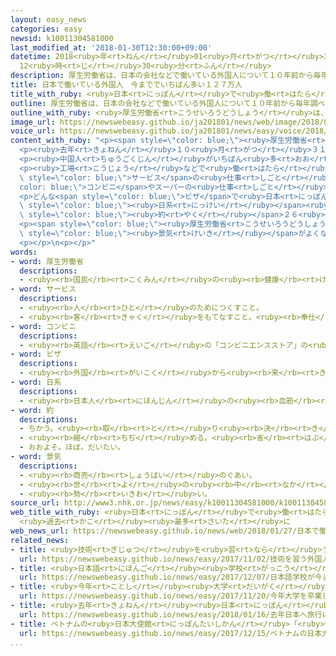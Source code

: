 ```yaml
---
layout: easy_news
categories: easy
newsid: k10011304581000
last_modified_at: '2018-01-30T12:30:00+09:00'
datetime: 2018<ruby>年<rt>ねん</rt></ruby>01<ruby>月<rt>がつ</rt></ruby>30<ruby>日<rt>にち</rt></ruby>
  12<ruby>時<rt>じ</rt></ruby>30<ruby>分<rt>ふん</rt></ruby>
description: 厚生労働省は、日本の会社などで働いている外国人について１０年前から毎年調べています。
title: 日本で働いている外国人　今まででいちばん多い１２７万人
title_with_ruby: <ruby>日本<rt>にっぽん</rt></ruby>で<ruby>働<rt>はたら</rt></ruby>いている<ruby>外国人<rt>がいこくじん</rt></ruby>　<ruby>今<rt>いま</rt></ruby>まででいちばん<ruby>多<rt>おお</rt></ruby>い１２７<ruby>万<rt>まん</rt></ruby><ruby>人<rt>にん</rt></ruby>
outline: 厚生労働省は、日本の会社などで働いている外国人について１０年前から毎年調べています。
outline_with_ruby: <ruby>厚生労働省<rt>こうせいろうどうしょう</rt></ruby>は、<ruby>日本<rt>にっぽん</rt></ruby>の<ruby>会社<rt>かいしゃ</rt></ruby>などで<ruby>働<rt>はたら</rt></ruby>いている<ruby>外国人<rt>がいこくじん</rt></ruby>について１０<ruby>年<rt>ねん</rt></ruby><ruby>前<rt>まえ</rt></ruby>から<ruby>毎年<rt>まいとし</rt></ruby><ruby>調<rt>しら</rt></ruby>べています。
image_url: https://newswebeasy.github.io/ja201801/news/web/image/2018/01/27/K10011304581_1801270511_1801270526_01_03.jpg
voice_url: https://newswebeasy.github.io/ja201801/news/easy/voice/2018/01/30/k10011304581000.mp3
content_with_ruby: "<p><span style=\"color: blue;\"><ruby>厚生労働省<rt>こうせいろうどうしょう</rt></ruby></span>は、<ruby>日本<rt>にっぽん</rt></ruby>の<ruby>会社<rt>かいしゃ</rt></ruby>などで<ruby>働<rt>はたら</rt></ruby>いている<ruby>外国人<rt>がいこくじん</rt></ruby>について１０<ruby>年<rt>ねん</rt></ruby><ruby>前<rt>まえ</rt></ruby>から<ruby>毎年<rt>まいとし</rt></ruby><ruby>調<rt>しら</rt></ruby>べています。</p>\n\
  <p><ruby>去年<rt>きょねん</rt></ruby>１０<ruby>月<rt>がつ</rt></ruby>３１<ruby>日<rt>にち</rt></ruby>に<ruby>日本<rt>にっぽん</rt></ruby>で<ruby>働<rt>はたら</rt></ruby>いていた<ruby>外国人<rt>がいこくじん</rt></ruby>は、１２７<ruby>万<rt>まん</rt></ruby>８６７０<ruby>人<rt>にん</rt></ruby>でした。その<ruby>前<rt>まえ</rt></ruby>の<ruby>年<rt>とし</rt></ruby>より<ruby>増<rt>ふ</rt></ruby>えて、<ruby>今<rt>いま</rt></ruby>まででいちばん<ruby>多<rt>おお</rt></ruby>くなりました。</p>\n\
  <p><ruby>中国人<rt>ちゅうごくじん</rt></ruby>がいちばん<ruby>多<rt>おお</rt></ruby>くて、<ruby>次<rt>つぎ</rt></ruby>はベトナム<ruby>人<rt>じん</rt></ruby>、そしてフィリピン<ruby>人<rt>じん</rt></ruby>でした。</p>\n\
  <p><ruby>工場<rt>こうじょう</rt></ruby>などで<ruby>働<rt>はたら</rt></ruby>いている<ruby>人<rt>ひと</rt></ruby>がいちばん<ruby>多<rt>おお</rt></ruby>くて、<ruby>掃除<rt>そうじ</rt></ruby>など<span\
  \ style=\"color: blue;\">サービス</span>の<ruby>仕事<rt>しごと</rt></ruby>や、<span style=\"\
  color: blue;\">コンビニ</span>やスーパーの<ruby>仕事<rt>しごと</rt></ruby>をしている<ruby>人<rt>ひと</rt></ruby>もたくさんいました。</p>\n\
  <p>どんな<span style=\"color: blue;\">ビザ</span>で<ruby>日本<rt>にっぽん</rt></ruby>にいるのか<ruby>調<rt>しら</rt></ruby>べると、<span\
  \ style=\"color: blue;\"><ruby>日系<rt>にっけい</rt></ruby></span><ruby>人<rt>じん</rt></ruby>や<ruby>日本人<rt>にっぽんじん</rt></ruby>の<ruby>家族<rt>かぞく</rt></ruby>などが４５<ruby>万<rt>まん</rt></ruby>９０００<ruby>人<rt>にん</rt></ruby>で、<ruby>次<rt>つぎ</rt></ruby>に<ruby>多<rt>おお</rt></ruby>い<ruby>留学生<rt>りゅうがくせい</rt></ruby>と<ruby>技能実習生<rt>ぎのうじっしゅうせい</rt></ruby>はどちらも<span\
  \ style=\"color: blue;\"><ruby>約<rt>やく</rt></ruby></span>２６<ruby>万<rt>まん</rt></ruby><ruby>人<rt>にん</rt></ruby>でした。</p>\n\
  <p><span style=\"color: blue;\"><ruby>厚生労働省<rt>こうせいろうどうしょう</rt></ruby></span>は「<span\
  \ style=\"color: blue;\"><ruby>景気<rt>けいき</rt></ruby></span>がよくなって<ruby>働<rt>はたら</rt></ruby>く<ruby>人<rt>ひと</rt></ruby>が<ruby>足<rt>た</rt></ruby>りないため、<ruby>留学生<rt>りゅうがくせい</rt></ruby>のアルバイトや<ruby>技能実習生<rt>ぎのうじっしゅうせい</rt></ruby>が<ruby>多<rt>おお</rt></ruby>くなっています」と<ruby>言<rt>い</rt></ruby>っています。</p>\n\
  <p></p>\n<p></p>"
words:
- word: 厚生労働省
  descriptions:
  - <ruby><rb>国民</rb><rt>こくみん</rt></ruby>の<ruby><rb>健康</rb><rt>けんこう</rt></ruby>や<ruby><rb>生活</rb><rt>せいかつ</rt></ruby>を<ruby><rb>守</rb><rt>まも</rt></ruby>る<ruby><rb>仕事</rb><rt>しごと</rt></ruby>や、<ruby><rb>労働者</rb><rt>ろうどうしゃ</rt></ruby>が<ruby><rb>仕事</rb><rt>しごと</rt></ruby>を<ruby><rb>見</rb><rt>み</rt></ruby>つけるのを<ruby><rb>助</rb><rt>たす</rt></ruby>けたり、<ruby><rb>労働者</rb><rt>ろうどうしゃ</rt></ruby>を<ruby><rb>保護</rb><rt>ほご</rt></ruby>したりする<ruby><rb>国</rb><rt>くに</rt></ruby>の<ruby><rb>役所</rb><rt>やくしょ</rt></ruby>。<ruby><rb>厚労省</rb><rt>こうろうしょう</rt></ruby>。
- word: サービス
  descriptions:
  - <ruby><rb>人</rb><rt>ひと</rt></ruby>のためにつくすこと。
  - <ruby><rb>客</rb><rt>きゃく</rt></ruby>をもてなすこと。<ruby><rb>奉仕</rb><rt>ほうし</rt></ruby>。
- word: コンビニ
  descriptions:
  - <ruby><rb>英語</rb><rt>えいご</rt></ruby>の「コンビニエンスストア」の<ruby><rb>略</rb><rt>りゃく</rt></ruby>。<ruby><rb>食料品</rb><rt>しょくりょうひん</rt></ruby>や<ruby><rb>日用品</rb><rt>にちようひん</rt></ruby>が、<ruby><rb>手軽</rb><rt>てがる</rt></ruby>にいつでも<ruby><rb>買</rb><rt>か</rt></ruby>えるように<ruby><rb>開</rb><rt>ひら</rt></ruby>いている、<ruby><rb>小型</rb><rt>こがた</rt></ruby>のスーパー。
- word: ビザ
  descriptions:
  - <ruby><rb>外国</rb><rt>がいこく</rt></ruby>から<ruby><rb>来</rb><rt>き</rt></ruby>た<ruby><rb>人</rb><rt>ひと</rt></ruby>の<ruby><rb>旅券</rb><rt>りょけん</rt></ruby>を<ruby><rb>調</rb><rt>しら</rt></ruby>べ、その<ruby><rb>国</rb><rt>くに</rt></ruby>に<ruby><rb>入</rb><rt>はい</rt></ruby>ることを<ruby><rb>認</rb><rt>みと</rt></ruby>める<ruby><rb>許可証</rb><rt>きょかしょう</rt></ruby>。<ruby><rb>査証</rb><rt>さしょう</rt></ruby>。
- word: 日系
  descriptions:
  - <ruby><rb>日本人</rb><rt>にほんじん</rt></ruby>の<ruby><rb>血筋</rb><rt>ちすじ</rt></ruby>を<ruby><rb>引</rb><rt>ひ</rt></ruby>いていること。
- word: 約
  descriptions:
  - ちかう。<ruby><rb>取</rb><rt>と</rt></ruby>り<ruby><rb>決</rb><rt>き</rt></ruby>める。
  - <ruby><rb>縮</rb><rt>ちぢ</rt></ruby>める。<ruby><rb>省</rb><rt>はぶ</rt></ruby>く。<ruby><rb>簡単</rb><rt>かんたん</rt></ruby>にする。
  - おおよそ。ほぼ。だいたい。
- word: 景気
  descriptions:
  - <ruby><rb>商売</rb><rt>しょうばい</rt></ruby>のぐあい。
  - <ruby><rb>世</rb><rt>よ</rt></ruby>の<ruby><rb>中</rb><rt>なか</rt></ruby>の<ruby><rb>金</rb><rt>かね</rt></ruby><ruby><rb>回</rb><rt>まわ</rt></ruby>りのぐあい。
  - <ruby><rb>勢</rb><rt>いきお</rt></ruby>い。
source_url: http://www3.nhk.or.jp/news/easy/k10011304581000/k10011304581000.html
web_title_with_ruby: <ruby>日本<rt>にっぽん</rt></ruby>で<ruby>働<rt>はたら</rt></ruby>く<ruby>外国人<rt>がいこくじん</rt></ruby><ruby>労働者<rt>ろうどうしゃ</rt></ruby>127<ruby>万人<rt>まんにん</rt></ruby><ruby>余<rt>よ</rt></ruby>
  <ruby>過去<rt>かこ</rt></ruby><ruby>最多<rt>さいた</rt></ruby>に
web_news_url: https://newswebeasy.github.io/news/web/2018/01/27/日本で働く外国人労働者127万人余-過去最多に
related_news:
- title: <ruby>技術<rt>ぎじゅつ</rt></ruby>を<ruby>習<rt>なら</rt></ruby>う<ruby>外国人<rt>がいこくじん</rt></ruby>が<ruby>介護<rt>かいご</rt></ruby>の<ruby>仕事<rt>しごと</rt></ruby>もできるようになる
  url: https://newswebeasy.github.io/news/easy/2017/11/02/技術を習う外国人が介護の仕事もできるようになる
- title: <ruby>日本語<rt>にほんご</rt></ruby><ruby>学校<rt>がっこう</rt></ruby>が<ruby>今<rt>いま</rt></ruby>までで<ruby>最<rt>もっと</rt></ruby>も<ruby>多<rt>おお</rt></ruby>くなる
  url: https://newswebeasy.github.io/news/easy/2017/12/07/日本語学校が今までで最も多くなる
- title: <ruby>今年<rt>ことし</rt></ruby><ruby>大学<rt>だいがく</rt></ruby>を<ruby>卒業<rt>そつぎょう</rt></ruby>した<ruby>社員<rt>しゃいん</rt></ruby>の<ruby>最初<rt>さいしょ</rt></ruby>の<ruby>給料<rt>きゅうりょう</rt></ruby>は<ruby>今<rt>いま</rt></ruby>までで<ruby>最<rt>もっと</rt></ruby>も<ruby>高<rt>たか</rt></ruby>い
  url: https://newswebeasy.github.io/news/easy/2017/11/20/今年大学を卒業した社員の最初の給料は今までで最も高い
- title: <ruby>去年<rt>きょねん</rt></ruby><ruby>日本<rt>にっぽん</rt></ruby>へ<ruby>旅行<rt>りょこう</rt></ruby>に<ruby>来<rt>き</rt></ruby>た<ruby>外国人<rt>がいこくじん</rt></ruby>はいちばん<ruby>多<rt>おお</rt></ruby>い２８６９<ruby>万<rt>まん</rt></ruby><ruby>人<rt>にん</rt></ruby>
  url: https://newswebeasy.github.io/news/easy/2018/01/16/去年日本へ旅行に来た外国人はいちばん多い2869万人
- title: ベトナムの<ruby>日本大使館<rt>にっぽんたいしかん</rt></ruby>「<ruby>留学<rt>りゅうがく</rt></ruby>する<ruby>前<rt>まえ</rt></ruby>に<ruby>正<rt>ただ</rt></ruby>しい<ruby>情報<rt>じょうほう</rt></ruby>を<ruby>集<rt>あつ</rt></ruby>めて」
  url: https://newswebeasy.github.io/news/easy/2017/12/15/ベトナムの日本大使館留学する前に正しい情報を集めて
...
```

